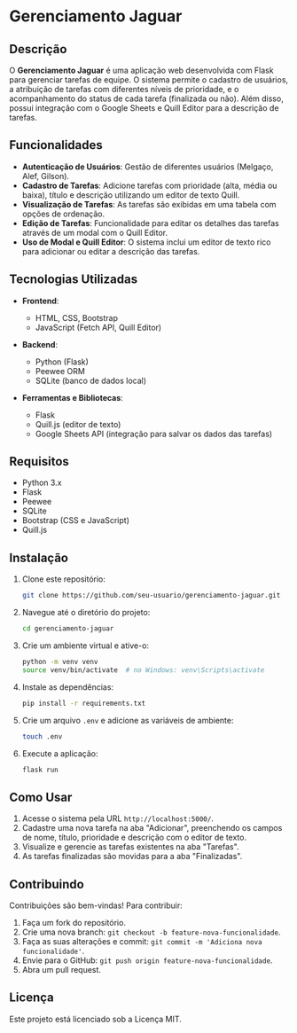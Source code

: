 # Gerenciamento Jaguar

## Descrição

O **Gerenciamento Jaguar** é uma aplicação web desenvolvida com Flask para gerenciar tarefas de equipe. O sistema permite o cadastro de usuários, a atribuição de tarefas com diferentes níveis de prioridade, e o acompanhamento do status de cada tarefa (finalizada ou não). Além disso, possui integração com o Google Sheets e Quill Editor para a descrição de tarefas.

## Funcionalidades

- **Autenticação de Usuários**: Gestão de diferentes usuários (Melgaço, Alef, Gilson).
- **Cadastro de Tarefas**: Adicione tarefas com prioridade (alta, média ou baixa), título e descrição utilizando um editor de texto Quill.
- **Visualização de Tarefas**: As tarefas são exibidas em uma tabela com opções de ordenação.
- **Edição de Tarefas**: Funcionalidade para editar os detalhes das tarefas através de um modal com o Quill Editor.
- **Uso de Modal e Quill Editor**: O sistema inclui um editor de texto rico para adicionar ou editar a descrição das tarefas.
  
## Tecnologias Utilizadas

- **Frontend**:
  - HTML, CSS, Bootstrap
  - JavaScript (Fetch API, Quill Editor)
  
- **Backend**:
  - Python (Flask)
  - Peewee ORM
  - SQLite (banco de dados local)

- **Ferramentas e Bibliotecas**:
  - Flask
  - Quill.js (editor de texto)
  - Google Sheets API (integração para salvar os dados das tarefas)
  
## Requisitos

- Python 3.x
- Flask
- Peewee
- SQLite
- Bootstrap (CSS e JavaScript)
- Quill.js

## Instalação

1. Clone este repositório:
   ```bash
   git clone https://github.com/seu-usuario/gerenciamento-jaguar.git
   ```
   
2. Navegue até o diretório do projeto:
   ```bash
   cd gerenciamento-jaguar
   ```

3. Crie um ambiente virtual e ative-o:
   ```bash
   python -m venv venv
   source venv/bin/activate  # no Windows: venv\Scripts\activate
   ```

4. Instale as dependências:
   ```bash
   pip install -r requirements.txt
   ```

5. Crie um arquivo `.env` e adicione as variáveis de ambiente:
   ```bash
   touch .env
   ```


6. Execute a aplicação:
   ```bash
   flask run
   ```

## Como Usar

1. Acesse o sistema pela URL `http://localhost:5000/`.
2. Cadastre uma nova tarefa na aba "Adicionar", preenchendo os campos de nome, título, prioridade e descrição com o editor de texto.
3. Visualize e gerencie as tarefas existentes na aba "Tarefas".
4. As tarefas finalizadas são movidas para a aba "Finalizadas".

## Contribuindo

Contribuições são bem-vindas! Para contribuir:

1. Faça um fork do repositório.
2. Crie uma nova branch: `git checkout -b feature-nova-funcionalidade`.
3. Faça as suas alterações e commit: `git commit -m 'Adiciona nova funcionalidade'`.
4. Envie para o GitHub: `git push origin feature-nova-funcionalidade`.
5. Abra um pull request.

## Licença

Este projeto está licenciado sob a Licença MIT.
